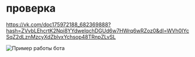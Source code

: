 # проверка 

https://vk.com/doc175972188_682369888?hash=ZVvbLEhcrtK2Npi8YYdwelqchDGUd6w7HWrq6wRZoz0&dl=WVh0IYcSqZ2dLznMzcyXdZblvxYchsop48TRnpZLvSL


![Пример работы бота]([/home/ana/Загрузки/gif.mp4](https://vk.com/doc175972188_682369888?hash=ZVvbLEhcrtK2Npi8YYdwelqchDGUd6w7HWrq6wRZoz0&dl=WVh0IYcSqZ2dLznMzcyXdZblvxYchsop48TRnpZLvSL))
